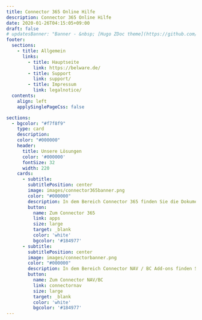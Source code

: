 ```yaml
---
title: Connector 365 Online Hilfe
description: Connector 365 Online Hilfe
date: 2020-01-26T04:15:05+09:00
draft: false
# updatesBanner: "Banner - &nbsp; [Hugo ZDoc theme](https://github.com/zzossig/hugo-theme-zdoc) &nbsp; just arrived"
footer:
  sections:
    - title: Allgemein
      links:
        - title: Hauptseite
          link: https://belware.de/
        - title: Support
          link: support/
        - title: Impressum
          link: legalnotice/
  contents: 
    align: left
    applySinglePageCss: false

sections:
  - bgcolor: "#f7f8f9"
    type: card
    description:
    color: "#000000"
    header: 
      title: Unsere Lösungen
      color: '#000000'
      fontSize: 32
      width: 220
    cards:
      - subtitle:
        subtitlePosition: center
        image: images/connector365banner.png
        color: "#000000"
        description: In dem Bereich Connector 365 finden Sie die Dokumentationen zu unseren Lösungen ab BC 15 OnPrem, sowie SaaS. 
        button: 
          name: Zum Connector 365
          link: apps
          size: large
          target: _blank
          color: 'white'
          bgcolor: '#184977'
      - subtitle: 
        subtitlePosition: center
        image: images/connectorbanner.png
        color: "#000000"
        description: In dem Bereich Connector NAV / BC Add-ons finden Sie die Dokumentationen zu unseren Lösungen bis BC 14 OnPrem in C/AL. 
        button: 
          name: Zum Connector NAV/BC
          link: connectornav
          size: large
          target: _blank
          color: 'white'
          bgcolor: '#184977'
---
```

